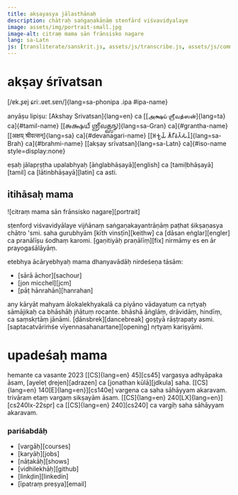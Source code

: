 ```yaml
---
title: akṣayasya jālasthānaḥ
description: chātraḥ saṅgaṇakāṇāṃ stenfārd viśvavidyalaye
image: assets/img/portrait-small.jpg
image-alt: citraṃ mama sān frānsisko nagare
lang: sa-Latn
js: [transliterate/sanskrit.js, assets/js/transcribe.js, assets/js/common.js]
---
```


# akṣay śrīvatsan

[/ɐk.ʂɐj ɕriː.ʋɐt.sɐn/]{lang=sa-phonipa .ipa #ipa-name}

anyāṣu lipiṣu: [Akshay Srivatsan]{lang=en} ca [[அக்ஷய் ஶ்ரீவத்ஸன்]{lang=ta}
ca]{#tamil-name} [[𑌅𑌕𑍍𑌷𑌯𑍍 𑌶𑍍𑌰𑍀𑌵𑌤𑍍𑌸𑌨𑍍]{lang=sa-Gran} ca]{#grantha-name} [[अक्षय्
श्रीवत्सन्]{lang=sa} ca]{#devanagari-name} [[𑀅𑀓𑁆𑀱𑀬𑁆 𑀰𑁆𑀭𑀻𑀯𑀢𑁆𑀲𑀦𑁆]{lang=sa-Brah}
ca]{#brahmi-name} [[akṣay srīvatsan]{lang=sa-Latn} ca]{#iso-name
style=display:none}

eṣaḥ jālapṛṣṭha upalabhyaḥ [āṅglabhāṣayā][english] ca [tamiḷbhāṣayā][tamil] ca
[lātinbhāṣayā][latin] ca asti.

<div id="scripts" style="display:none">
<label for="script">**lipiṃ cino—**</label>
<select lang="sa-Latn" name="script" id="script">
<!-- filled from JS -->
</select>
</div>

## itihāsaḥ mama

![citraṃ mama sān frānsisko nagare][portrait]

sṭenforḍ viśvavidyālaye vijñānaṃ saṅgaṇakayantrāṇāṃ paṭhat śikṣaṇasya
chātro 'smi. saha gurubhyām [kīth vinsṭīn][keithw] ca [dāsan
eṅglar][engler] ca pranālīṣu śodhaṃ karomi. [gaṇitiyāḥ praṇālīṃ][fix]
nirmāmy es en ār prayogaśālāyāṃ.

etebhya ācāryebhyaḥ mama dhanyavādāḥ nirdeśeṇa tāsām:

-   [sārā āchor][sachour]
-   [jon micchel][jcm]
-   [pāṭ hānrahān][hanrahan]

any kāryāt mahyam ālokalekhyakalā ca piyāno vādayatuṃ ca nṛtyaḥ
sāmājikaḥ ca bhāshāḥ jñātuṃ rocante. bhāshā āṅglāṃ, drāvidāṃ, hindīṃ,
ca saṃskṛtāṃ jānāmi.  [ḍānsbrek][dancebreak] goṣṭyā rāṣṭrapaty
asmi. [saptacatvāriṁśe vīyennasahanartane][opening] nṛtyaṃ kariṣyāmi.

# upadeśaḥ mama

hemante ca vasante 2023 [[CS]{lang=en} 45][cs45] vargasya adhyāpaka
āsam, [ayeleṭ ḍrejen][adrazen] ca [jonathan kūlā][jdkula]
saha. [[CS]{lang=en} 140[E]{lang=en}][cs140e] vargena ca saha sāhāyyam
akaravam. trivāram etaṃ vargaṃ sikṣayām āsam. [[CS]{lang=en}
240[LX]{lang=en}][cs240lx-22spr] ca [[CS]{lang=en} 240][cs240] ca
vargiḥ saha sāhāyyam akaravam.

### pariśabdāḥ

-   [vargāḥ][courses]
-   [karyāḥ][jobs]
-   [nāṭakāḥ][shows]
-   [vidhilekhāḥ][github]
-   [linkḍin][linkedin]
-   [īpatraṃ preṣya][email]

<script>
var replacement_words = {
    akshay: 'Akshay',
    shreevatsan: 'Srivatsan',
    ayelet: 'Ayelet',
    drejen: 'Drazen',
    jonathan: 'Jonathan',
    koolaa: 'Kula',
    keeth: 'Keith',
    vinsteen: 'Winstein',
    daasan: 'Dawson',
    englar: 'Engler',
    saaraa: 'Sara',
    aachor: 'Achour',
    jon: 'John',
    micchel: 'Mitchell',
    paat: 'Pat',
    haanrahaan: 'Hanrahan',
    linkdin: 'LinkedIn',
    eepatram: 'e-patram',
};

setup(
    document.getElementById("scripts"),
    document.getElementById("script"),
    [
        ["lātin", "iso", "sa-Latn", null],
        ["devanāgarī", "devanagari", "sa", mapping.to_devanagari],
        ["tamiḻ", "tamil", "sa-Taml", mapping.to_tamil],
        ["tamiḻ-grantha", "tamil-grantha", "sa-Xaaa", mapping.to_tamil_grantha],
        ["grantha", "grantha", "sa-Gran", mapping.to_grantha],
        ["brāhmī", "brahmi", "sa-Brah", mapping.to_brahmi],
        <!-- ["śāradā", "sharada", "sa-Shrd", mapping.to_sharada], -->
        ["sarvadeśīya", "ipa", "sa-phonipa", mapping.to_ipa],
        ["āṅglabhāśā", "anglabhasha", "sa-Latn", mapping.to_english],
    ]
);
</script>

